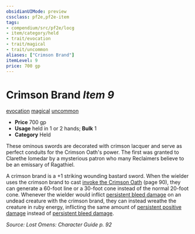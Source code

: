 ```yaml
---
obsidianUIMode: preview
cssclass: pf2e,pf2e-item
tags:
- compendium/src/pf2e/locg
- item/category/held
- trait/evocation
- trait/magical
- trait/uncommon
aliases: ["Crimson Brand"]
itemLevel: 9
price: 700 gp
---
```

# Crimson Brand *Item 9*  
[evocation](../../../rules/traits/evocation.md)  [magical](../../../rules/traits/magical.md)  [uncommon](../../../rules/traits/uncommon.md)  

- **Price** 700 gp
- **Usage** held in 1 or 2 hands; **Bulk** 1
- **Category** Held

These ominous swords are decorated with crimson lacquer and serve as perfect conduits for the Crimson Oath's power. The first was granted to Clarethe Iomedar by a mysterious patron who many Reclaimers believe to be an emissary of Ragathiel.

A crimson brand is a +1 striking wounding bastard sword. When the wielder uses the crimson brand to cast [invoke the Crimson Oath](../../spells/invoke-the-crimson-oath-locg.md) (page 90), they can generate a 60-foot line or a 30-foot cone instead of the normal 20-foot cone. Whenever the wielder would inflict [persistent bleed damage](../../../rules/conditions.md#Persistent%20Damage) on an undead creature with the crimson brand, they can instead wreathe the creature in ruby energy, inflicting the same amount of [persistent positive damage](../../../rules/conditions.md#Persistent%20Damage) instead of [persistent bleed damage](../../../rules/conditions.md#Persistent%20Damage).

*Source: Lost Omens: Character Guide p. 92*